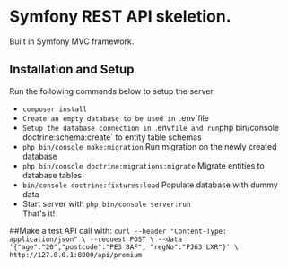 # Symfony REST API skeletion. 
<p>Built in Symfony MVC framework.</p>

## Installation and Setup
Run the following commands below to setup the server
- `composer install`
- `Create an empty database to be used in `.env`file
- `Setup the database connection in `.env` file and run `php bin/console doctrine:schema:create` to entity table schemas
- `php bin/console make:migration` Run migration on the newly created database
- `php bin/console doctrine:migrations:migrate` Migrate entities to database tables
- `bin/console doctrine:fixtures:load` Populate database with dummy data
- Start server with `php bin/console server:run`
<br/>That's it!

##Make a test API call with:
`curl --header "Content-Type: application/json" \
--request POST \
--data '{"age":"20","postcode":"PE3 8AF", "regNo":"PJ63 LXR"}' \
http://127.0.0.1:8000/api/premium
`

